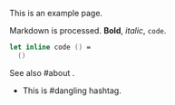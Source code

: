 This is an example page.

Markdown is processed. **Bold**, *italic*, `code`.

```fsharp
let inline code () =
  ()
```

See also #about .

- This is #dangling hashtag.

